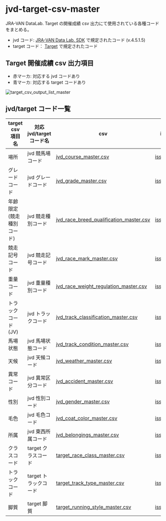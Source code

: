 # jvd-target-csv-master
JRA-VAN DataLab. Target の開催成績 csv 出力にて使用されている各種コードをまとめる。

- jvd コード: [JRA-VAN Data Lab. SDK](https://jra-van.jp/dlb/sdv/sdk.html) で規定されたコード (v.4.5.1.5)
- target コード： [Target](http://faqnavi13a.csview.jp/faq2/userqa.do?user=jravan&faq=faq01_target&id=285&parent=20) で規定されたコード

## Target 開催成績 csv 出力項目

- 赤マーカ: 対応する jvd コードあり
- 青マーカ: 対応する target コードあり

![target_csv_output_list_master](https://user-images.githubusercontent.com/32590520/103270516-73010e00-49fb-11eb-8412-24107ab13879.png)

## jvd/target コード一覧
target csv 項目名 | 対応 jvd/target コード名 | csv | issue
-- | -- | -- | --
場所 | jvd 競馬場コード | [jvd_course_master.csv](./csv/jvd_course_master.csv) | [issues/5](https://github.com/shuhei-tokyo/jvd-target-csv-master/issues/5)
グレードコード | jvd グレードコード | [jvd_grade_master.csv](./csv/jvd_grade_master.csv) | [issues/6](https://github.com/shuhei-tokyo/jvd-target-csv-master/issues/6)
年齢限定(競走種別コード) | jvd 競走種別コード | [jvd_race_breed_qualification_master.csv](./csv/jvd_race_breed_qualification_master.csv) | [issues/7](https://github.com/shuhei-tokyo/jvd-target-csv-master/issues/7)
競走記号コード | jvd 競走記号コード | [jvd_race_mark_master.csv](./csv/jvd_race_mark_master.csv) | [issues/8](https://github.com/shuhei-tokyo/jvd-target-csv-master/issues/8)
重量コード | jvd 重量種別コード | [jvd_race_weight_regulation_master.csv](./csv/jvd_race_weight_regulation_master.csv) | [issues/9](https://github.com/shuhei-tokyo/jvd-target-csv-master/issues/9)
トラックコード(JV) | jvd トラックコード | [jvd_track_classification_master.csv](./csv/jvd_track_classification_master.csv) | [issues/10](https://github.com/shuhei-tokyo/jvd-target-csv-master/issues/10)
馬場状態 | jvd 馬場状態コード | [jvd_track_condition_master.csv](./csv/jvd_track_condition_master.csv) | [issues/11](https://github.com/shuhei-tokyo/jvd-target-csv-master/issues/11) 
天候 | jvd 天候コード | [jvd_weather_master.csv](./csv/jvd_weather_master.csv) | [issues/12](https://github.com/shuhei-tokyo/jvd-target-csv-master/issues/12)
異常コード | jvd 異常区分コード | [jvd_accident_master.csv](./csv/jvd_accident_master.csv) | [issues/13](https://github.com/shuhei-tokyo/jvd-target-csv-master/issues/13)
性別 | jvd 性別コード | [jvd_gender_master.csv](./csv/jvd_gender_master.csv) | [issues/14](https://github.com/shuhei-tokyo/jvd-target-csv-master/issues/14)
毛色 | jvd 毛色コード | [jvd_coat_color_master.csv](./csv/jvd_coat_color_master.csv) | [issues/15](https://github.com/shuhei-tokyo/jvd-target-csv-master/issues/15)
所属 | jvd 東西所属コード | [jvd_belongings_master.csv](./csv/jvd_belongings_master.csv) | [issues/16](https://github.com/shuhei-tokyo/jvd-target-csv-master/issues/16)
クラスコード | target クラスコード | [target_race_class_master.csv](./csv/target_race_class_master.csv) | [issues/2](https://github.com/shuhei-tokyo/jvd-target-csv-master/issues/2)
トラックコード | target トラックコード | [target_track_type_master.csv](./csv/target_track_type_master.csv) | [issues/3](https://github.com/shuhei-tokyo/jvd-target-csv-master/issues/3)
脚質 | target 脚質 | [target_running_style_master.csv](./csv/target_running_style_master.csv) | [issues/4](https://github.com/shuhei-tokyo/jvd-target-csv-master/issues/4)
